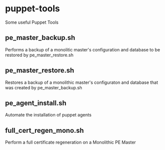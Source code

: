 # puppet-tools
Some useful Puppet Tools

## pe_master_backup.sh
Performs a backup of a monolitic master's configuration and database to be restored by pe_master_restore.sh

## pe_master_restore.sh
Restores a backup of a monolithic master's configuraton and database that was created by pe_master_backup.sh

## pe_agent_install.sh
Automate the installation of puppet agents

## full_cert_regen_mono.sh
Perform a full certificate regeneration on a Monolithic PE Master
